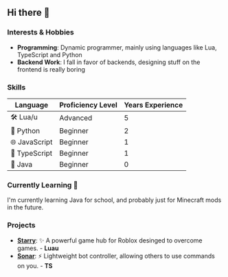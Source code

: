 ## Hi there 👋

### Interests & Hobbies
* **Programming**: Dynamic programmer, mainly using languages like Lua, TypeScript and Python
* **Backend Work**: I fall in favor of backends, designing stuff on the frontend is really boring

### Skills
| Language          | Proficiency Level | Years Experience   |
|-------------------|-------------------|--------------------|
| 🛠️ Lua/u          | Advanced          | 5                  |
| 🐍 Python         | Beginner          | 2                  |
| 🌐 JavaScript     | Beginner          | 1                  |
| 🔷 TypeScript     | Beginner          | 1                  |
| 🍵 Java           | Beginner          | 0                  |

### Currently Learning 📖
I'm currently learning Java for school, and probably just for Minecraft mods in the future.

### Projects
* **[Starry](https://github.com/mr-suno/Starry)**: ✨ A powerful game hub for Roblox desinged to overcome games. - **Luau**
* **[Sonar](https://github.com/mr-suno/Sonar)**: ⚡ Lightweight bot controller, allowing others to use commands on you. - **TS**
